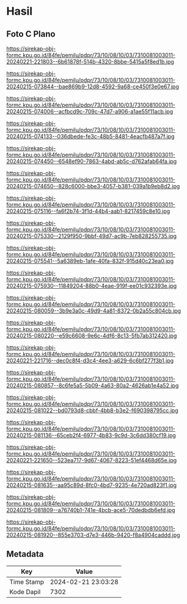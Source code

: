 # Hasil

## Foto C Plano

https://sirekap-obj-formc.kpu.go.id/84fe/pemilu/pdpr/73/10/08/10/03/7310081003011-20240221-221803--6b61878f-514b-4320-8bbe-5415a5f8ed1b.jpg

https://sirekap-obj-formc.kpu.go.id/84fe/pemilu/pdpr/73/10/08/10/03/7310081003011-20240215-073844--bae869b9-12d8-4592-9a68-ce450f3e0e67.jpg

https://sirekap-obj-formc.kpu.go.id/84fe/pemilu/pdpr/73/10/08/10/03/7310081003011-20240215-074006--acfbcd9c-709c-47d7-a906-a1ae55f11acb.jpg

https://sirekap-obj-formc.kpu.go.id/84fe/pemilu/pdpr/73/10/08/10/03/7310081003011-20240215-074133--036dbede-fe3c-48b5-8481-4eacfb487a7f.jpg

https://sirekap-obj-formc.kpu.go.id/84fe/pemilu/pdpr/73/10/08/10/03/7310081003011-20240215-074450--6548ef90-7863-4abd-ab5c-d762afab64fa.jpg

https://sirekap-obj-formc.kpu.go.id/84fe/pemilu/pdpr/73/10/08/10/03/7310081003011-20240215-074650--828c6000-bbe3-4057-b381-039a1b9eb8d2.jpg

https://sirekap-obj-formc.kpu.go.id/84fe/pemilu/pdpr/73/10/08/10/03/7310081003011-20240215-075116--fa6f2b74-3f1d-44b4-aab1-8217459c8e10.jpg

https://sirekap-obj-formc.kpu.go.id/84fe/pemilu/pdpr/73/10/08/10/03/7310081003011-20240215-075330--2129f950-9bbf-49d7-ac9b-7eb828255735.jpg

https://sirekap-obj-formc.kpu.go.id/84fe/pemilu/pdpr/73/10/08/10/03/7310081003011-20240215-075541--5a6389eb-1afe-40fa-832f-915d40c23ea0.jpg

https://sirekap-obj-formc.kpu.go.id/84fe/pemilu/pdpr/73/10/08/10/03/7310081003011-20240215-075930--11849204-88b0-4eae-919f-ee01c932393e.jpg

https://sirekap-obj-formc.kpu.go.id/84fe/pemilu/pdpr/73/10/08/10/03/7310081003011-20240215-080059--3b9e3a0c-49d9-4a81-8372-0b2a55c804cb.jpg

https://sirekap-obj-formc.kpu.go.id/84fe/pemilu/pdpr/73/10/08/10/03/7310081003011-20240215-080220--e59c6608-9e6c-4df6-8c13-5fb7ab312420.jpg

https://sirekap-obj-formc.kpu.go.id/84fe/pemilu/pdpr/73/10/08/10/03/7310081003011-20240221-221716--dec0c8f4-d3c4-4ee3-a629-6c6bf277f3b1.jpg

https://sirekap-obj-formc.kpu.go.id/84fe/pemilu/pdpr/73/10/08/10/03/7310081003011-20240215-080857--8c6fe5a5-5b09-4a63-80a2-4626ab1e4a52.jpg

https://sirekap-obj-formc.kpu.go.id/84fe/pemilu/pdpr/73/10/08/10/03/7310081003011-20240215-081022--bd0793d8-cbbf-4bb8-b3e2-f690398795cc.jpg

https://sirekap-obj-formc.kpu.go.id/84fe/pemilu/pdpr/73/10/08/10/03/7310081003011-20240215-081136--65ceb2f4-6977-4b83-9c9d-3c6dd380cf19.jpg

https://sirekap-obj-formc.kpu.go.id/84fe/pemilu/pdpr/73/10/08/10/03/7310081003011-20240221-221650--523ea717-9d67-4067-8223-51ef4468d65e.jpg

https://sirekap-obj-formc.kpu.go.id/84fe/pemilu/pdpr/73/10/08/10/03/7310081003011-20240215-081635--aa95c89d-8fc0-4bd7-9235-4e720ad823f1.jpg

https://sirekap-obj-formc.kpu.go.id/84fe/pemilu/pdpr/73/10/08/10/03/7310081003011-20240215-081809--a76740b1-741e-4bcb-ace5-70dedbdb6efd.jpg

https://sirekap-obj-formc.kpu.go.id/84fe/pemilu/pdpr/73/10/08/10/03/7310081003011-20240215-081920--855e3703-d7e3-446b-9420-f8a4904caddd.jpg


## Metadata

| Key        | Value               |
| ---------- | ------------------- |
| Time Stamp | 2024-02-21 23:03:28 |
| Kode Dapil | 7302                |



